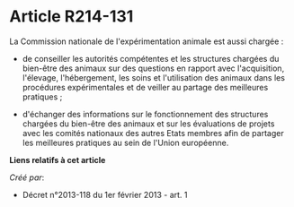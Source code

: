 # Article R214-131

La Commission nationale de l'expérimentation animale est aussi chargée : 

- de conseiller les autorités compétentes et les structures chargées du bien-être des animaux sur des questions en rapport
avec l'acquisition, l'élevage, l'hébergement, les soins et l'utilisation des animaux dans les procédures expérimentales et de
veiller au partage des meilleures pratiques ; 

- d'échanger des informations sur le fonctionnement des structures chargées du bien-être des animaux et sur les évaluations
de projets avec les comités nationaux des autres Etats membres afin de partager les meilleures pratiques au sein de l'Union
européenne.

**Liens relatifs à cet article**

_Créé par_:

  - Décret n°2013-118 du 1er février 2013 - art. 1
